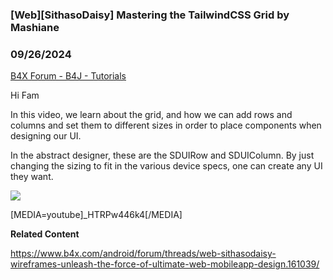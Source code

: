 ### [Web][SithasoDaisy] Mastering the TailwindCSS Grid by Mashiane
### 09/26/2024
[B4X Forum - B4J - Tutorials](https://www.b4x.com/android/forum/threads/163306/)

Hi Fam  
  
In this video, we learn about the grid, and how we can add rows and columns and set them to different sizes in order to place components when designing our UI.  
  
In the abstract designer, these are the SDUIRow and SDUIColumn. By just changing the sizing to fit in the various device specs, one can create any UI they want.  
  
![](https://www.b4x.com/android/forum/attachments/157320)  
  
  
  
  
[MEDIA=youtube]\_HTRPw446k4[/MEDIA]  
  
**Related Content**  
  
<https://www.b4x.com/android/forum/threads/web-sithasodaisy-wireframes-unleash-the-force-of-ultimate-web-mobileapp-design.161039/>